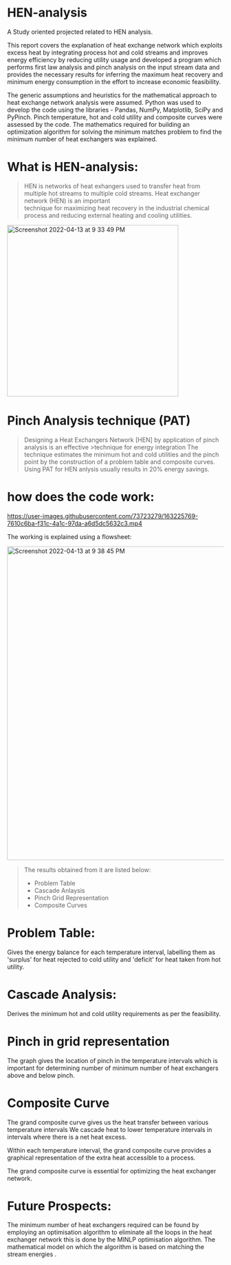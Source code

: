 # HEN-analysis
A Study oriented projected related to HEN analysis.

This report covers the explanation of heat exchange network which exploits excess heat by integrating process hot and cold streams and improves energy efficiency by reducing utility usage and developed a program which performs first law analysis and  pinch analysis on the input stream data and provides the necessary results for inferring the maximum heat recovery and minimum energy consumption in the effort to increase economic feasibility. 

The generic assumptions and heuristics for the mathematical approach to heat exchange network analysis were assumed. Python was used to develop the code using the libraries - Pandas, NumPy, Matplotlib, SciPy and PyPinch. Pinch temperature, hot and cold utility and composite curves were assessed by the code. The mathematics required for building an optimization algorithm for solving the minimum matches problem to find the minimum number of heat exchangers was explained.


# What is HEN-analysis:

> HEN is networks of heat exhangers used to transfer heat from multiple hot streams to multiple cold streams. Heat exchanger network (HEN) is an important  
> technique for maximizing heat recovery in the industrial chemical process and reducing external heating and cooling utilities.

<img width="398" alt="Screenshot 2022-04-13 at 9 33 49 PM" src="https://user-images.githubusercontent.com/73723279/163222654-ddd251c2-4fdf-45ce-acd3-2c11320f8240.png">


# Pinch Analysis technique (PAT)

> Designing a Heat Exchangers Network [HEN] by application of pinch analysis is an effective >technique for energy integration 
>The technique estimates the minimum hot and cold utilities and the pinch point by the construction of a problem table and composite curves.
>Using PAT for HEN anlysis usually results in 20% energy savings.


# how does the code work:



https://user-images.githubusercontent.com/73723279/163225769-7610c6ba-f31c-4a1c-97da-a6d5dc5632c3.mp4



The working is explained using a flowsheet:


<img width="728" alt="Screenshot 2022-04-13 at 9 38 45 PM" src="https://user-images.githubusercontent.com/73723279/163223547-2c750e35-b37b-4c43-9f3d-706ea84eb8fd.png">

> The results obtained from it are listed below:
> - Problem Table
> - Cascade Anlaysis
> - Pinch Grid Representation
> - Composite Curves

# Problem Table:

Gives the energy balance for each temperature interval, labelling  them as 'surplus' for heat rejected to cold utility and 'deficit' for heat taken from hot utility.


# Cascade Analysis:

Derives the minimum hot and cold utility requirements as per the feasibility.


# Pinch in grid representation

The graph gives the location of pinch in the temperature intervals which is important for determining number of minimum number of heat exchangers above and below pinch.


# Composite Curve

The grand composite curve gives us the heat transfer between various temperature intervals We cascade heat to lower temperature intervals in intervals where there is a net heat excess.

Within each temperature interval, the grand composite curve provides a graphical representation of
the extra heat accessible to a process.

The grand composite curve is essential for optimizing the heat exchanger network.


# Future Prospects:

The minimum number of heat exchangers required can be found by employing an optimisation algorithm to eliminate all the loops in the heat exchanger network this is done by the MINLP optimisation algorithm. The mathematical model on which the algorithm is based on matching the stream energies . 






























